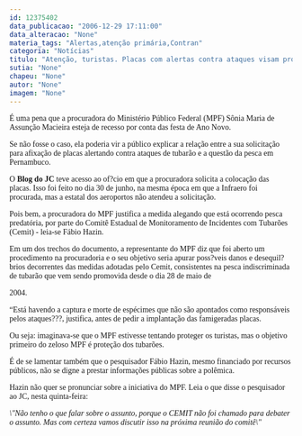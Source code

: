 ```yaml
---
id: 12375402
data_publicacao: "2006-12-29 17:11:00"
data_alteracao: "None"
materia_tags: "Alertas,atenção primária,Contran"
categoria: "Notícias"
titulo: "Atenção, turistas. Placas com alertas contra ataques visam proteger, na verdade,  tubarões desavisados"
sutia: "None"
chapeu: "None"
autor: "None"
imagem: "None"
---
```

<p><P><FONT face=Verdana>É uma pena que a procuradora do Ministério Público Federal (MPF)&nbsp;Sônia Maria de Assunção Macieira esteja de recesso por conta das festa de Ano Novo.</FONT></P></p>
<p><P><FONT face=Verdana>Se não fosse o caso, ela poderia vir a público explicar a relação entre a sua solicitação para afixação de placas alertando contra ataques de tubarão e a questão da pesca em Pernambuco.</FONT></P></p>
<p><P><FONT face=Verdana>O <STRONG>Blog do JC</STRONG> teve acesso ao of?cio em que a procuradora solicita a colocação das placas. Isso foi feito no dia 30 de junho, na mesma época em que a Infraero foi procurada, mas a estatal dos aeroportos não atendeu a solicitação.</FONT></P></p>
<p><P><FONT face=Verdana>Pois bem, a procuradora do MPF justifica a medida alegando que está ocorrendo pesca predatória, por parte do Comitê Estadual de Monitoramento de Incidentes com Tubarões (Cemit) - leia-se Fábio Hazin.</FONT></P></p>
<p><P><FONT face=Verdana>Em um dos trechos do documento, a representante do MPF diz que foi aberto um procedimento na procuradoria e o seu objetivo seria apurar poss?veis danos e desequil?brios decorrentes das medidas adotadas pelo Cemit, consistentes na pesca indiscriminada de tubarão que vem sendo promovida desde o dia 28 de maio de</p>
<p> 2004.</FONT></P></p>
<p><P><FONT face=Verdana>“Está havendo a captura e morte de espécimes que não são apontados como responsáveis pelos ataques???, justifica, antes de pedir a implantação das famigeradas placas.</FONT></P></p>
<p><P><FONT face=Verdana>Ou seja: imaginava-se que o MPF estivesse tentando proteger os turistas, mas o objetivo primeiro do zeloso MPF é proteção dos tubarões.</FONT></P></p>
<p><P><FONT face=Verdana>É de se lamentar também que o pesquisador Fábio Hazin, mesmo financiado por recursos públicos, não se digne a prestar informações públicas sobre a polêmica.</FONT></P></p>
<p><P><FONT face=Verdana>Hazin não quer se pronunciar sobre a iniciativa do MPF. Leia o que disse o pesquisador ao JC, nesta quinta-feira:</FONT></P><FONT face=Verdana></p>
<p><P><FONT face=Verdana><EM>\"Não tenho o que falar sobre o assunto, porque o CEMIT não foi chamado para debater o assunto. Mas com certeza vamos discutir isso na próxima reunião do comitê\"</EM></FONT></P></FONT> </p>
